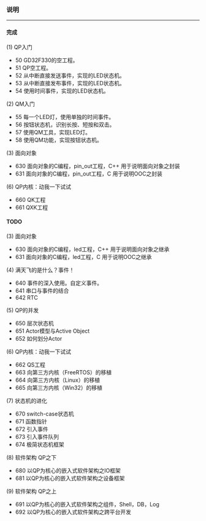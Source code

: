 ### 说明
-------
#### 完成
(1) QP入门
+ 50 GD32F330的空工程。
+ 51 QP空工程。
+ 52 从中断直接发送事件，实现的LED状态机。
+ 53 从中断直接发布事件，实现的LED状态机。
+ 54 使用时间事件，实现的LED状态机。

(2) QM入门
+ 55 每一个LED灯，使用单独的时间事件。
+ 56 按钮状态机，识别长按、短按和双击。
+ 57 使用QM工具，实现LED灯。
+ 58 使用QM功能，实现按钮状态机。

(3) 面向对象
+ 630 面向对象的C编程，pin_out工程，C++
    用于说明面向对象之封装
+ 631 面向对象的C编程，pin_out工程，C
    用于说明OOC之封装

(6) QP内核：动我一下试试
+ 660 QK工程
+ 661 QXK工程

#### TODO
(3) 面向对象
+ 630 面向对象的C编程，led工程，C++
    用于说明面向对象之继承
+ 631 面向对象的C编程，led工程，C
    用于说明OOC之继承

(4) 满天飞的是什么？事件！
+ 640 事件的深入使用。自定义事件。
+ 641 串口与事件的结合
+ 642 RTC

(5) QP的并发
+ 650 层次状态机
+ 651 Actor模型与Active Object
+ 652 如何划分Actor

(6) QP内核：动我一下试试
+ 662 QS工程
+ 663 向第三方内核（FreeRTOS）的移植
+ 664 向第三方内核（Linux）的移植
+ 665 向第三方内核（Win32）的移植

(7) 状态机的进化
+ 670 switch-case状态机
+ 671 函数指针
+ 672 引入事件
+ 673 引入事件队列
+ 674 极简状态机框架

(8) 软件架构 QP之下
+ 680 以QP为核心的嵌入式软件架构之IO框架
+ 681 以QP为核心的嵌入式软件架构之设备框架

(9) 软件架构 QP之上
+ 691 以QP为核心的嵌入式软件架构之组件，Shell，DB，Log
+ 692 以QP为核心的嵌入式软件架构之跨平台开发
